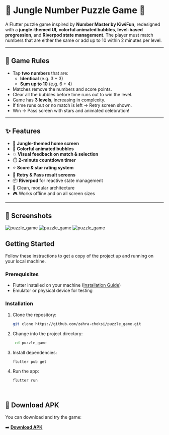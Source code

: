 # 🌿 Jungle Number Puzzle Game 🧩

A Flutter puzzle game inspired by **Number Master by KiwiFun**, redesigned with a **jungle-themed UI**, **colorful animated bubbles**, **level-based progression**, and **Riverpod state management**. The player must match numbers that are either the same or add up to 10 within 2 minutes per level.

---

## 🧠 Game Rules

- Tap **two numbers** that are:
  - **Identical** (e.g. 3 + 3)
  - **Sum up to 10** (e.g. 6 + 4)
- Matches remove the numbers and score points.
- Clear all the bubbles before time runs out to win the level.
- Game has **3 levels**, increasing in complexity.
- If time runs out or no match is left → Retry screen shown.
- Win → Pass screen with stars and animated celebration!

---

## ✨ Features

- 🌴 **Jungle-themed home screen**
- 🎨 **Colorful animated bubbles**
- 💥 **Visual feedback on match & selection**
- ⏱️ **2-minute countdown timer**
- ⭐ **Score & star rating system**
- 🔄 **Retry & Pass result screens**
- 📦 **Riverpod** for reactive state management
- 🧱 Clean, modular architecture
- 🎮 Works offline and on all screen sizes

---

## 📸 Screenshots
![puzzle_game](main_screen.jpg)    ![puzzle_game](pass.jpg)
![puzzle_game](fail.jpg)

## Getting Started

Follow these instructions to get a copy of the project up and running on your local machine.

### Prerequisites

- Flutter installed on your machine ([Installation Guide](https://flutter.dev/docs/get-started/install))
- Emulator or physical device for testing

### Installation

1. Clone the repository:

   ```bash
   git clone https://github.com/zahra-choksi/puzzle_game.git
2. Change into the project directory:

   ```bash
    cd puzzle_game
3. Install dependencies:

    ```bash
    flutter pub get
4. Run the app:

    ```bash
   flutter run




## 📲 Download APK

You can download and try the game:

➡️ [**Download APK**](build/app/outputs/flutter-apk/app-release.apk)

   
    

